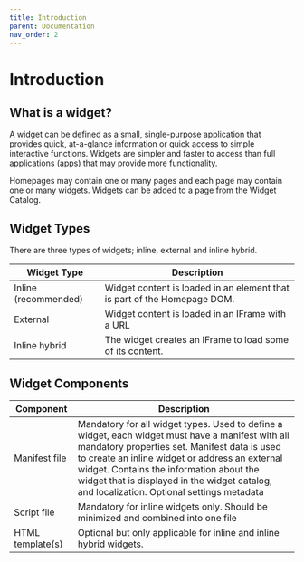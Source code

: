 ```yaml
---
title: Introduction
parent: Documentation
nav_order: 2
---
```


# Introduction

## What is a widget?
A widget can be defined as a small, single-purpose application that provides quick, at-a-glance information or quick access to simple interactive functions. Widgets are simpler and faster to access than full applications (apps) that may provide more functionality.

Homepages may contain one or many pages and each page may contain one or many widgets. Widgets can be added to a page from the Widget Catalog.

## Widget Types

There are three types of widgets; inline, external and inline hybrid.

| Widget Type | Description |
| ------------- | ------------- |
| Inline (recommended) | Widget content is loaded in an element that is part of the Homepage DOM. |
| External | Widget content is loaded in an IFrame with a URL  |
| Inline hybrid | The widget creates an IFrame to load some of its content. |


## Widget Components

| Component | Description |
| ------------- | ------------- |
| Manifest file | Mandatory for all widget types. Used to define a widget, each widget must have a manifest with all mandatory properties set.  Manifest data is used to create an inline widget or address an external widget. Contains the information about the widget that is displayed in the widget catalog, and localization. Optional settings metadata  |
| Script file | Mandatory for inline widgets only. Should be minimized and combined into one file | 
| HTML template(s) | Optional but only applicable for inline and inline hybrid widgets. |
